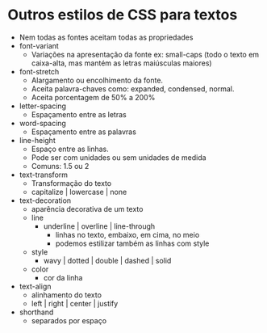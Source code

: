 # Outros estilos de CSS para textos
  * Nem todas as fontes aceitam todas as propriedades
  * font-variant
    - Variações na apresentação da fonte ex: small-caps (todo o texto em caixa-alta, mas mantém as letras maiúsculas maiores)
  * font-stretch
    - Alargamento ou encolhimento da fonte.
    - Aceita palavra-chaves como: expanded, condensed, normal.
    - Aceita porcentagem de 50% a 200%
  * letter-spacing
    - Espaçamento entre as letras
  * word-spacing
    - Espaçamento entre as palavras
  * line-height
    - Espaço entre as linhas.
    - Pode ser com unidades ou sem unidades de medida
    - Comuns: 1.5 ou 2
  * text-transform
    - Transformação do texto
    - capitalize | lowercase | none
  * text-decoration
    - aparência decorativa de um texto
    - line
      - underline | overline | line-through
        - linhas no texto, embaixo, em cima, no meio
        - podemos estilizar também as linhas com style
    - style
      - wavy | dotted | double | dashed | solid
    - color
      - cor da linha
  * text-align
    - alinhamento do texto
    - left | right | center | justify
  * shorthand
    - separados por espaço

<style>
  p{
    font-variant: small-caps; /*todo o texto em caixa alta, mas mantém as letras verdadeiramente maiúsculas maiores*/
    font-stretch: condensed;
    letter-spacing: 1em;
    word-spacing: 1em;
    line-height: 1.6;
    text-transform: uppercase; /*Texto em caixa alta*/
    text-decoration: underline solid red;/*linha embaixo | sólida | vermelha*/
    text-align: center;
    text-shadow: 1px 1px 1px green; /*offset-x | offset-y | blur-radius | color*/
    font: italic 2em/2 Helvetica, Arial, sans-serif; /*size e line-height são separados por barra*/
  }
</style>
  